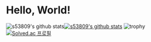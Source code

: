 # Hello, World!

![s53809's github stats](https://github-readme-stats.vercel.app/api?username=s53809&show_icons=true)[![s53809's github stats](https://github-readme-stats.vercel.app/api/top-langs/?username=s53809&show_icons=true&hide_border=true&title_color=004386&icon_color=004386&layout=compact)](https://github.com/s53809)
![trophy](https://github-profile-trophy.vercel.app/?username=s53809)
[![Solved.ac
프로필](http://mazassumnida.wtf/api/v2/generate_badge?boj=s53809)](https://solved.ac/{s53809)
